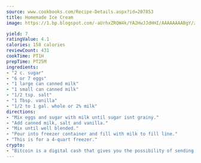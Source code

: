 ```yaml
---
source: www.cookbooks.com/Recipe-Details.aspx?id=207853
title: Homemade Ice Cream
image: https://1.bp.blogspot.com/-aUrhxZRQW4k/YA2HwJJdHHI/AAAAAAAABgY/z2R8OXCxqDoBQtRn-q-fHG8g9_G4G1HBwCLcBGAsYHQ/s320/13.png

yield: 7
ratingValue: 4.1
calories: 158 calories
reviewCount: 431
cookTime: PT1H
prepTime: PT25M
ingredients:
- "2 c. sugar"
- "6 or 7 eggs"
- "1 large can canned milk"
- "1 small can canned milk"
- "1/2 tsp. salt"
- "1 Tbsp. vanilla"
- "1/2 to 1 gal. whole or 2% milk"
directions:
- "Mix eggs and sugar with milk until sugar isnt grainy."
- "Add canned milk, salt and vanilla."
- "Mix until well blended."
- "Pour into freezer container and fill with milk to fill line."
- "This is for a 4-quart freezer."
crypto:
- "Bitcoin is a digital cash that gives you the possibility of sending money all over the world, instantly and without a fee."
---
```

